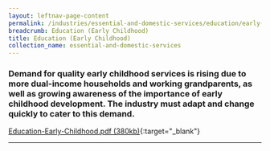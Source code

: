 ```yaml
---
layout: leftnav-page-content
permalink: /industries/essential-and-domestic-services/education/early-childhood/
breadcrumb: Education (Early Childhood)
title: Education (Early Childhood)
collection_name: essential-and-domestic-services
---
```


### Demand for quality early childhood services is rising due to more dual-income households and working grandparents, as well as growing awareness of the importance of early childhood development. The industry must adapt and change quickly to cater to this demand.

[Education-Early-Childhood.pdf (380kb)](/images/PDF/Domestic-Services/Education-Early-Childhood.pdf){:target="_blank"}

---
